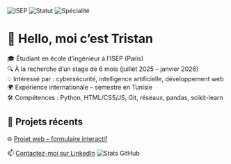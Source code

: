 ![ISEP](https://img.shields.io/badge/ISEP-Paris-blue)
![Statut](https://img.shields.io/badge/Étudiant%20ingénieur-Stage%202025-important)
![Spécialité](https://img.shields.io/badge/Objectifs-IA%20%7C%20Cybersécurité-success)


# 👋 Hello, moi c’est Tristan

🎓 Étudiant en école d’ingénieur à l’ISEP (Paris)  
🔍 À la recherche d’un stage de 6 mois (juillet 2025 – janvier 2026)  
💡 Intéressé par : cybersécurité, intelligence artificielle, développement web  
🌍 Expérience internationale – semestre en Tunisie  
🛠️ Compétences : Python, HTML/CSS/JS, Git, réseaux, pandas, scikit-learn

## 🚀 Projets récents
🌐 [Projet web – formulaire interactif](https://github.com/tristandaniel8/TeteATete)

📫 [Contactez-moi sur LinkedIn](https://www.linkedin.com/in/tristan-daniel-10plc)
![Stats GitHub](https://github-readme-stats.vercel.app/api?username=tristandaniel8&show_icons=true&theme=default)


